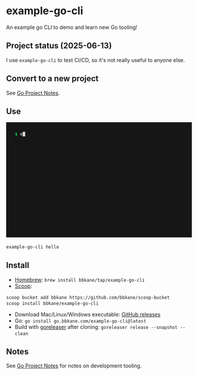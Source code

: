 # example-go-cli

An example go CLI to demo and learn new Go tooling!

## Project status (2025-06-13)

I use `example-go-cli` to test CI/CD, so it's not really useful to anyone else.

## Convert to a new project

See [Go Project Notes](https://www.bbkane.com/blog/go-project-notes/#creating-a-new-go-project).

## Use

![./demo.gif](./demo.gif)

```bash
example-go-cli hello
```

## Install

- [Homebrew](https://brew.sh/): `brew install bbkane/tap/example-go-cli`
- [Scoop](https://scoop.sh/):

```
scoop bucket add bbkane https://github.com/bbkane/scoop-bucket
scoop install bbkane/example-go-cli
```

- Download Mac/Linux/Windows executable: [GitHub releases](https://github.com/bbkane/example-go-cli/releases)
- Go: `go install go.bbkane.com/example-go-cli@latest`
- Build with [goreleaser](https://goreleaser.com/) after cloning: `goreleaser release --snapshot --clean`

## Notes

See [Go Project Notes](https://www.bbkane.com/blog/go-project-notes/) for notes on development tooling.
